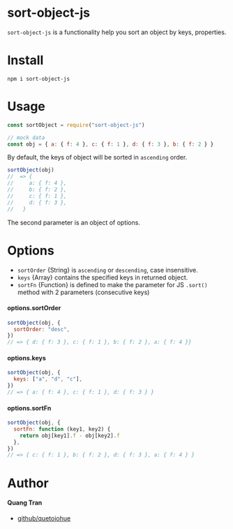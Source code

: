 # sort-object-js

`sort-object-js` is a functionality help you sort an object by keys, properties.

# Install

`npm i sort-object-js`

# Usage

```javascript
const sortObject = require("sort-object-js")

// mock data
const obj = { a: { f: 4 }, c: { f: 1 }, d: { f: 3 }, b: { f: 2 } }
```

By default, the keys of object will be sorted in `ascending` order.

```javascript
sortObject(obj)
//  => {
//     a: { f: 4 },
//     b: { f: 2 },
//     c: { f: 1 },
//     d: { f: 3 },
//   }
```

The second parameter is an object of options.

# Options

- `sortOrder` {String} is `ascending` or `descending`, case insensitive.
- `keys` {Array} contains the specified keys in returned object.
- `sortFn` {Function} is defined to make the parameter for JS `.sort()` method with 2 parameters (consecutive keys)

#### options.sortOrder

```javascript
sortObject(obj, {
  sortOrder: "desc",
})
// => { d: { f: 3 }, c: { f: 1 }, b: { f: 2 }, a: { f: 4 }}
```

#### options.keys

```javascript
sortObject(obj, {
  keys: ["a", "d", "c"],
})
// => { a: { f: 4 }, c: { f: 1 }, d: { f: 3 } }
```

#### options.sortFn

```javascript
sortObject(obj, {
  sortFn: function (key1, key2) {
    return obj[key1].f - obj[key2].f
  },
})
// => { c: { f: 1 }, b: { f: 2 }, d: { f: 3 }, a: { f: 4 } }
```

# Author

#### Quang Tran
- [github/quetoiohue](https://github.com/quetoiohue)